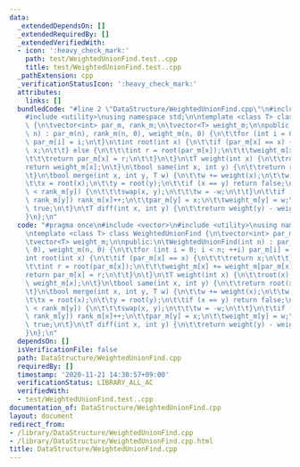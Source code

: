 ```yaml
---
data:
  _extendedDependsOn: []
  _extendedRequiredBy: []
  _extendedVerifiedWith:
  - icon: ':heavy_check_mark:'
    path: test/WeightedUnionFind.test..cpp
    title: test/WeightedUnionFind.test..cpp
  _pathExtension: cpp
  _verificationStatusIcon: ':heavy_check_mark:'
  attributes:
    links: []
  bundledCode: "#line 2 \"DataStructure/WeightedUnionFind.cpp\"\n#include <vector>\n\
    #include <utility>\nusing namespace std;\n\ntemplate <class T> class WeightedUnionFind\
    \ {\n\tvector<int> par_m, rank_m;\n\tvector<T> weight_m;\n\npublic:\n\tWeightedUnionFind(int\
    \ n) : par_m(n), rank_m(n, 0), weight_m(n, 0) {\n\t\tfor (int i = 0; i < n; ++i)\
    \ par_m[i] = i;\n\t}\n\tint root(int x) {\n\t\tif (par_m[x] == x) {\n\t\t\treturn\
    \ x;\n\t\t} else {\n\t\t\tint r = root(par_m[x]);\n\t\t\tweight_m[x] += weight_m[par_m[x]];\n\
    \t\t\treturn par_m[x] = r;\n\t\t}\n\t}\n\tT weight(int x) {\n\t\troot(x);\n\t\t\
    return weight_m[x];\n\t}\n\tbool same(int x, int y) {\n\t\treturn root(x) == root(y);\n\
    \t}\n\tbool merge(int x, int y, T w) {\n\t\tw += weight(x);\n\t\tw -= weight(y);\n\
    \t\tx = root(x);\n\t\ty = root(y);\n\t\tif (x == y) return false;\n\t\tif (rank_m[x]\
    \ < rank_m[y]) {\n\t\t\tswap(x, y);\n\t\t\tw = -w;\n\t\t}\n\t\tif (rank_m[x] ==\
    \ rank_m[y]) rank_m[x]++;\n\t\tpar_m[y] = x;\n\t\tweight_m[y] = w;\n\t\treturn\
    \ true;\n\t}\n\tT diff(int x, int y) {\n\t\treturn weight(y) - weight(x);\n\t\
    }\n};\n"
  code: "#pragma once\n#include <vector>\n#include <utility>\nusing namespace std;\n\
    \ntemplate <class T> class WeightedUnionFind {\n\tvector<int> par_m, rank_m;\n\
    \tvector<T> weight_m;\n\npublic:\n\tWeightedUnionFind(int n) : par_m(n), rank_m(n,\
    \ 0), weight_m(n, 0) {\n\t\tfor (int i = 0; i < n; ++i) par_m[i] = i;\n\t}\n\t\
    int root(int x) {\n\t\tif (par_m[x] == x) {\n\t\t\treturn x;\n\t\t} else {\n\t\
    \t\tint r = root(par_m[x]);\n\t\t\tweight_m[x] += weight_m[par_m[x]];\n\t\t\t\
    return par_m[x] = r;\n\t\t}\n\t}\n\tT weight(int x) {\n\t\troot(x);\n\t\treturn\
    \ weight_m[x];\n\t}\n\tbool same(int x, int y) {\n\t\treturn root(x) == root(y);\n\
    \t}\n\tbool merge(int x, int y, T w) {\n\t\tw += weight(x);\n\t\tw -= weight(y);\n\
    \t\tx = root(x);\n\t\ty = root(y);\n\t\tif (x == y) return false;\n\t\tif (rank_m[x]\
    \ < rank_m[y]) {\n\t\t\tswap(x, y);\n\t\t\tw = -w;\n\t\t}\n\t\tif (rank_m[x] ==\
    \ rank_m[y]) rank_m[x]++;\n\t\tpar_m[y] = x;\n\t\tweight_m[y] = w;\n\t\treturn\
    \ true;\n\t}\n\tT diff(int x, int y) {\n\t\treturn weight(y) - weight(x);\n\t\
    }\n};\n"
  dependsOn: []
  isVerificationFile: false
  path: DataStructure/WeightedUnionFind.cpp
  requiredBy: []
  timestamp: '2020-11-21 14:30:57+09:00'
  verificationStatus: LIBRARY_ALL_AC
  verifiedWith:
  - test/WeightedUnionFind.test..cpp
documentation_of: DataStructure/WeightedUnionFind.cpp
layout: document
redirect_from:
- /library/DataStructure/WeightedUnionFind.cpp
- /library/DataStructure/WeightedUnionFind.cpp.html
title: DataStructure/WeightedUnionFind.cpp
---
```

